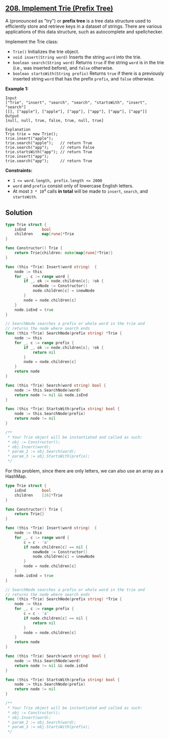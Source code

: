 ## [208. Implement Trie (Prefix Tree)](https://leetcode.com/problems/implement-trie-prefix-tree/)


A (pronounced as "try") or **prefix tree** is a tree data structure used to efficiently store and retrieve keys in a dataset of strings. There are various applications of this data structure, such as autocomplete and spellchecker.

Implement the Trie class:

*   `Trie()` Initializes the trie object.
*   `void insert(String word)` Inserts the string `word` into the trie.
*   `boolean search(String word)` Returns `true` if the string `word` is in the trie (i.e., was inserted before), and `false` otherwise.
*   `boolean startsWith(String prefix)` Returns `true` if there is a previously inserted string `word` that has the prefix `prefix`, and `false` otherwise.

**Example 1:**

```
Input
["Trie", "insert", "search", "search", "startsWith", "insert", "search"]
[[], ["apple"], ["apple"], ["app"], ["app"], ["app"], ["app"]]
Output
[null, null, true, false, true, null, true]

Explanation
Trie trie = new Trie();
trie.insert("apple");
trie.search("apple");   // return True
trie.search("app");     // return False
trie.startsWith("app"); // return True
trie.insert("app");
trie.search("app");     // return True
```

**Constraints:**

*   `1 <= word.length, prefix.length <= 2000`
*   `word` and `prefix` consist only of lowercase English letters.
*   At most <code>3 * 10<sup>4</sup></code> calls **in total** will be made to `insert`, `search`, and `startsWith`.



## Solution

```go
type Trie struct {
    isEnd       bool
    children    map[rune]*Trie
}

func Constructor() Trie {
    return Trie{children: make(map[rune]*Trie)}
}

func (this *Trie) Insert(word string)  {
    node := this
    for _, c := range word {
        if _, ok := node.children[c]; !ok {
            newNode := Constructor()
            node.children[c] = &newNode
        }
        node = node.children[c]
    }
    node.isEnd = true
}

// SearchNode searches a prefix or whole word in the trie and
// returns the node where search ends
func (this *Trie) SearchNode(prefix string) *Trie {
	node := this
    for _, c := range prefix {
        if _, ok := node.children[c]; !ok {
            return nil
        }
        node = node.children[c]
    }
    return node
}

func (this *Trie) Search(word string) bool {
    node := this.SearchNode(word)
	return node != nil && node.isEnd
}

func (this *Trie) StartsWith(prefix string) bool {
    node := this.SearchNode(prefix)
	return node != nil
}

/**
 * Your Trie object will be instantiated and called as such:
 * obj := Constructor();
 * obj.Insert(word);
 * param_2 := obj.Search(word);
 * param_3 := obj.StartsWith(prefix);
 */
```

For this problem, since there are only letters, we can also use an array as a HashMap.

```go
type Trie struct {
	isEnd		bool
	children	[26]*Trie
}

func Constructor() Trie {
	return Trie{}
}

func (this *Trie) Insert(word string)  {
	node := this
	for _, c := range word {
		c = c - 'a'
		if node.children[c] == nil {
			newNode := Constructor()
			node.children[c] = &newNode
		}
		node = node.children[c]
	}
	node.isEnd = true
}

// SearchNode searches a prefix or whole word in the trie and
// returns the node where search ends
func (this *Trie) SearchNode(prefix string) *Trie {
	node := this
	for _, c := range prefix {
		c = c - 'a'
		if node.children[c] == nil {
			return nil
		}
		node = node.children[c]
	}
	return node
}

func (this *Trie) Search(word string) bool {
	node := this.SearchNode(word)
	return node != nil && node.isEnd
}

func (this *Trie) StartsWith(prefix string) bool {
	node := this.SearchNode(prefix)
	return node != nil
}

/**
 * Your Trie object will be instantiated and called as such:
 * obj := Constructor();
 * obj.Insert(word);
 * param_2 := obj.Search(word);
 * param_3 := obj.StartsWith(prefix);
 */
```

